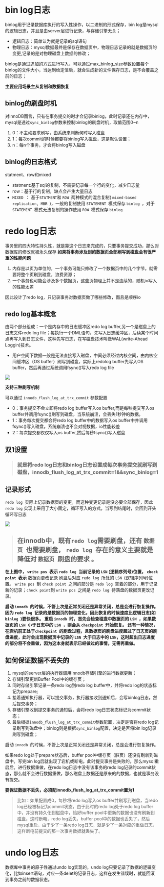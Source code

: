 # bin log日志

binlog用于记录数据库执行的写入性操作，以二进制的形式保存，bin log是mysql的逻辑日志，并且是由server层进行记录，与存储引擎无关；

- 逻辑日志：简单认为就是记录的sql语句
- 物理日志：mysql数据最终是保存在数据页中，物理日志记录的就是数据页的变更,记录的是对物理磁盘上数据的修改；

binlog是通过追加的方式进行写入，可以通过max_binlog_size参数设置每个binlog的文件大小，当达到给定值后，就会生成新的文件保存日志，是不会覆盖之前的日志；

**主要应用场景主从复制和数据恢复**

## binlog的刷盘时机

对innoDB而言，只有在事务提交的时才会记录binlog，此时记录还在内存中，mysql是通过`sync_binlog`参数来控制binlog的刷盘时机，取值范围0~n

1. 0：不主动要求刷写，由系统来判断何时写入磁盘
2. 1：每次commit的时候都要将binlog写入磁盘，这是默认设置；
3. n：每n个事务，才会将binlog写入磁盘

## binlog的日志格式

statment、row和mixed

- statment:基于sql的复制，不需要记录每一个行的变化，减少日志量
- row：基于行的复制，缺点会产生大量日志
- `MIXED `： 基于` STATMENT `和 `ROW `两种模式的混合复制( `mixed-based replication, MBR `)，一般的复制使用 `STATEMENT `模式保存 `binlog `，对于 `STATEMENT `模式无法复制的操作使用 `ROW `模式保存 `binlog`

# redo log日志

事务里的四大特性持久性，就是靠这个日志来完成的，只要事务提交成功，那么对数据库的修改就被永久保存
**如果将事务涉及到的数据页全部刷写到磁盘会有很严重的性能问题**

1. 内存是以页为单位的，一个事务可能只修改了一个数据页中的几个字节，就需要将整个页刷到磁盘，浪费资源；
2. 一个事务也可能会涉及多个数据页，这些页物理上并不是连续的，随机io写入的性能太差

因此设计了redo log，只记录事务对数据页做了哪些修改，而且是顺序io

## redo log基本概念

由两个部分组成：一个是内存中的日志缓冲区redo log buffer,另一个是磁盘上的日志文件redo log file；每执行一个DML语句，先写入日志缓冲区，后续某个时间点再写入到日志文件，这种先写日志，在写磁盘技术叫做WAL(write-Ahead Loggin)技术。

- 用户空间下数据一般是无法直接写入磁盘，中间必须经过内核空间，由内核空间缓冲区（OS buffer）刷写到磁盘，实际上redolog buffer先写入OS buffer，然后再通过系统调用fsync()写入redo log file

![](https://image-static.segmentfault.com/755/731/755731335-aec527828a1323b6_fix732)

**支持三种刷写机制**

可以通过 `
innodb_flush_log_at_trx_commit ` 参数配置

- 0：事务提交不会立即将redo log buffer写入os buffer,而是每秒提交写入os buffer并调用fsync()刷写到磁盘，当系统崩溃，会丢失1秒钟的数据。
- 1：事务每次提交都会将redo log buffer中的数据写入os buffer中并调用fsync()写入磁盘，系统崩溃也不会对视数据，io性能较差
- 2：每次提交都仅仅写入os buffer,然后每秒fsync()写入磁盘

## **双1设置**

> ###  就是将redo log日志和binlog日志设置成每次事务提交就刷写到磁盘，innodb_flush_log_at_trx_commit=1&&sync_binlog=1

## 记录形式

`redo log `实际上记录数据页的变更，而这种变更记录是没必要全部保存，因此 `redo log`
实现上采用了大小固定，循环写入的方式，当写到结尾时，会回到开头循环写日志

![](https://image-static.segmentfault.com/390/444/3904443652-cc3225d69e1d0476_fix732)

> ##  在innodb中，既有` redo log `需要刷盘，还有 `数据页 `也需要刷盘， `redo log `存在的意义主要就是降低对 `数据页 `刷盘的要求 。



**在上图中， `write pos `表示 `redo log `当前记录的 `LSN` (逻辑序列号)位置， `check point `表示** 数据页更改记录 刷盘后对应 `redo log `所处的 `LSN `(逻辑序列号)位置。 `write pos `到 `check point `之间的部分是 `redo log `空着的部分，用于记录新的记录；` check point `到 `write pos `之间是 `redo log `待落盘的数据页更改记录。

**启动 `innodb `的时候，不管上次是正常关闭还是异常关闭，总是会进行恢复操作。因为 `redo log `记录的是数据页的物理变化，因此恢复的时候速度比逻辑日志(如 `binlog `)要快很多。 重启 `innodb `时，首先会检查磁盘中数据页的 `LSN `，如果数据页的 `LSN `小于日志中的 `LSN `，则会从 `checkpoint `开始恢复。 还有一种情况，在宕机前正处于`checkpoint `的刷盘过程，且数据页的刷盘进度超过了日志页的刷盘进度，此时会出现数据页中记录的 `LSN `大于日志中的 `LSN`，这时超出日志进度的部分将不会重做，因为这本身就表示已经做过的事情，无需再重做。**

## 如何保证数据不丢失的

1. mysql的server层的执行器调用Innodb存储引擎的进行数据更新；
2. 存储引擎更新Buffer Pool中的缓存页；
3. 同时存储引擎记录一条redo log到redo log buffer中，并将redo log的状态标记为prepare;
4. 接着通知执行器，可以提交事务，执行器接收到通知后，会写binlog日志，然后提交事务；
5. 存储引擎收到提交事务的通知后，会将redo log日志状态标记为commit状态；
6. 最后根据`innodb_flush_log_at_trx_commit`参数配置，决定是否将redo log记录刷写到磁盘中；binlog则是根据`sync_binlog`配置，决定是否将bin log记录刷写到磁盘；

启动 `innodb `的时候，不管上次是正常关闭还是异常关闭，总是会进行恢复操作。

如果redo log处于prepare状态后，buffer pool中缓存页（脏页）还没有刷新到磁盘中，写完bin log后就出现了宕机或断电，此时提交事务是失败的，那么mysql重启后，进行数据重做，在redo log日志中没有该事务的redo log记录的commit状态，那么就不会进行数据重做，那么磁盘上数据还是原来的的数据，也就是事务没有提交。

**要保证数据不丢失，必须配innodb_flush_log_at_trx_commit置为1**

> 比如：如果配置成0，每秒将redo log写入os buffer并刷写到磁盘，当redo log已经被标记为commit状态，由于此时的redo log处于redo log buffer中，并没有持久化到磁盘中，恰好buffer pool中更新的数据也没有刷新到磁盘，这时断电，redo log丢失，buffer pool中的数据也丢失了，然后mysql重启，由于少了一条redo log日志，就是少了一条对应的重做日志，这样断电前提交的那一次事务数据就丢失了。

# undo log日志

数据库中事务的原子性通过undo log实现的。undo log只要记录了数据的逻辑变化，比如insert语句，对应一条delet的记录日志，这样在发生错误时，就能回滚到事务之前的数据状态。